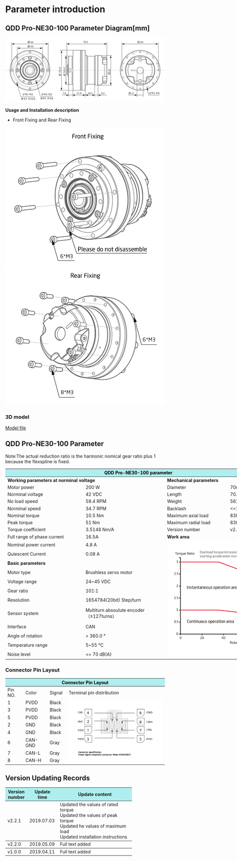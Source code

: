 # Parameter introduction 
## QDD Pro-NE30-100 Parameter Diagram[mm]
![QDD Pro-NE30-100](  ../img/Qddpro_NE30-x-70_v2_2sanshitu.png   )

**Usage and Installation description**

*  Front Fixing and Rear Fixing

![Qddpro_NE30_v2_2zhengmian.png](../img/Qddpro_NE30_v2_2zhengmian.png "fig:Qddpro_NE30_v2_2zhengmian.png") ![Qddpro_NE30_v2_2fanmian.png](../img/Qddpro_NE30_v2_2fanmian.png "fig:Qddpro_NE30_v2_2fanmian.png")
### 3D model 
[Model file]( ../img/QDD_Pro-NE30-x-70_v2_2.step.zip )


## QDD Pro-NE30-100 Parameter

Note:The actual reduction ratio is the harmonic nomical gear ratio plus 1 because the flexspline is fixed.

<table style="width:850px"><thead><tr><th colspan="4" style="background: PaleTurquoise; color: black;">QDD Pro-NE30-100 parameter</th></tr></thead><tbody><tr><td colspan="2" width=60%><b>Working parameters at norminal voltage</b></td><td colspan="2" width=40%><b>Mechanical parameters</b></td></tr><tr><td>Motor power</td><td>200 W</td><td>Diameter</td><td>70mm</td></tr><tr><td>Norminal voltage</td><td>42 VDC</td><td>Length</td><td>70.2mm</td></tr><tr><td>No load speed</td><td>59.4 RPM</td><td>Weight</td><td>561.7 Kg</td></tr><tr><td>Norminal speed</td><td>34.7 RPM</td><td>Backlash</td><td><=10 Arc sec</td></tr><tr><td>Nominal torque</td><td>10.5 Nm</td><td>Maximum axial load</td><td>  830N</td></tr><tr><td>Peak torque</td><td>51 Nm</td><td>Maximum radial load</td><td>  830N</td></tr><tr><td>Torque coefficient</td><td>3.5148 Nm/A</td><td>Version number</td><td>v2.2</td></tr><tr><td>Full range of phase current</td><td>16.5A</td><td colspan="2"><b>Work area</b></td></tr><tr><td>Nominal power current</td><td>4.8 A</td><td colspan="2" rowspan="15"><img src="../img/QDD Pro-NE30-100quxian.png" style="width:300px"></td></tr><tr><td>Quiescent Current</td><td>0.08 A</td></tr><tr><td colspan="2"><b>Basic parameters</b></td></tr><tr><td>Motor type</td><td>Brushless servo motor</td></tr><tr><td>Voltage range</td><td>24~45 VDC</td></tr><tr><td>Gear ratio</td><td>101:1</td></tr><tr><td>Resolution</td><td>1654784(20bit) Step/turn</td></tr><tr><td>Sensor system</td><td>Multiturn absoulute encoder</br>（±127turns）</td></tr><tr><td>Interface</td><td>CAN</td></tr><tr><td>Angle of rotation</td><td>> 360.0 °</td></tr><tr><td>Temperature range</td><td>5~55 °C</td></tr><tr><td>Noise level</td><td><= 70 dB(A)</td></tr></tbody></table>

### Connector Pin Layout

<table class="tableizer-table">
<thead><tr class="tableizer-firstrow"><th colspan="4" style="background: PaleTurquoise; color: black;width:800px">Connector Pin Layout</th></tr></thead><tbody><tr><td>Pin NO.</td><td>Color</td><td>Signal</td><td>Terminal pin distribution</td></tr><tr><td>1</td><td>PVDD</td><td>Black</td><td rowspan="9"><img src="../img/配线2-2.png" style="width:450px"></td></tr><tr><td>3</td><td>PVDD</td><td>Black</td></tr><tr><td>5</td><td>PVDD</td><td>Black</td></tr><tr><td>2</td><td>GND</td><td>Black</td></tr><tr><td>4</td><td>GND</td><td>Black</td></tr><tr><td>6</td><td>CAN-GND</td><td>Gray</td></tr><tr><td>7</td><td>CAN-L</td><td>Gray</td></tr><tr><td>8</td><td>CAN-H</td><td>Gray</td></tr></tbody></table>

## Version Updating Records

<table style="width:400px"><thead><tr style="background:PaleTurquoise"><th style="width:100px">Version number</th><th style="width:150px">Update time</th><th style="width:3800px">Update content</th></tr></thead><tbody><tr><td>v2.2.1</td><td>2019.07.03</td><td>Updated the values of rated torque <br>Updated the values of peak torque <br>Updated he values of maximum load <br>Updated installation instructions</th></tr></thead><tbody><tr><td>v2.2.0</td><td>2019.05.09</td><td>Full text added</th></tr></thead><tbody><tr><td>v1.0.0</td><td>2019.04.11</td><td>Full text added</td></tbody></table>

